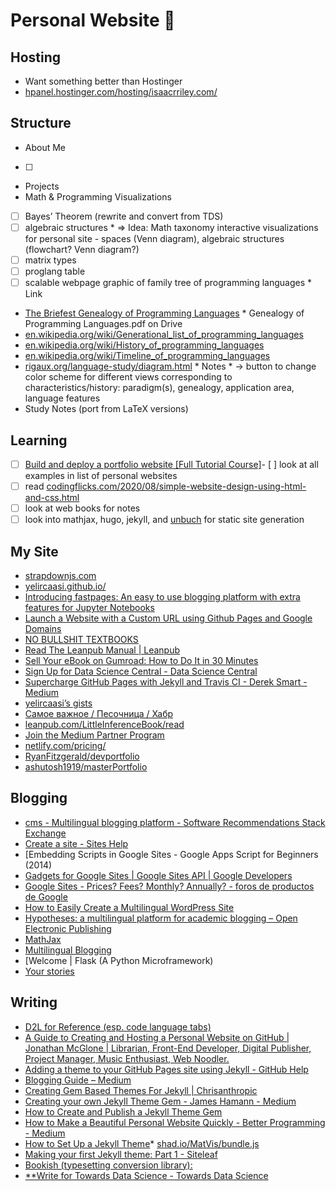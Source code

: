 # Personal Website 🌱

## Hosting

* Want something better than Hostinger
* [hpanel.hostinger.com/hosting/isaacrriley.com/](https://hpanel.hostinger.com/hosting/isaacrriley.com/)

## Structure

* About Me
* [ ]
* Projects
* Math & Programming Visualizations
* [ ]  Bayes’ Theorem (rewrite and convert from TDS)
* [ ]  algebraic structures
        * ⇒ Idea: Math taxonomy interactive visualizations for personal site - spaces (Venn diagram), algebraic structures (flowchart? Venn diagram?)
* [ ]  matrix types
* [ ]  proglang table
* [ ]  scalable webpage graphic of family tree of programming languages
        * Link
* [The Briefest Genealogy of Programming Languages](http://www.martinrinehart.com/pages/genealogy-programming-languages.html)
            * Genealogy of Programming Languages.pdf on Drive
* [en.wikipedia.org/wiki/Generational_list_of_programming_languages](https://en.wikipedia.org/wiki/Generational_list_of_programming_languages)
* [en.wikipedia.org/wiki/History_of_programming_languages](https://en.wikipedia.org/wiki/History_of_programming_languages)
* [en.wikipedia.org/wiki/Timeline_of_programming_languages](https://en.wikipedia.org/wiki/Timeline_of_programming_languages)
* [rigaux.org/language-study/diagram.html](http://rigaux.org/language-study/diagram.html)
        * Notes
            * → button to change color scheme for different views corresponding to characteristics/history: paradigm(s), genealogy, application area, language features
* Study Notes (port from LaTeX versions)

## Learning

* [ ]  [Build and deploy a portfolio website [Full Tutorial Course]](https://www.youtube.com/watch?v=_xkSvufmjEs)- [ ]  look at all examples in list of personal websites
* [ ]  read [codingflicks.com/2020/08/simple-website-design-using-html-and-css.html](https://www.codingflicks.com/2020/08/simple-website-design-using-html-and-css.html)
* [ ]  look at web books for notes
* [ ]  look into mathjax, hugo, jekyll, and [unbuch](https://github.com/mrtzh/unbuch) for static site generation

## My Site

* [strapdownjs.com](https://strapdownjs.com/)
* [yelircaasi.github.io/](https://yelircaasi.github.io/)
* [Introducing fastpages: An easy to use blogging platform with extra features for Jupyter Notebooks](https://www.kdnuggets.com/2020/02/introducing-fastpages-blogging-platform-jupyter-notebooks.html)
* [Launch a Website with a Custom URL using Github Pages and Google Domains](https://medium.com/employbl/launch-a-website-with-a-custom-url-using-github-pages-and-google-domains-3dd8d90cc33b)
* [NO BULLSHIT TEXTBOOKS](https://minireference.com/)
* [Read The Leanpub Manual | Leanpub](https://leanpub.com/manual/read)
* [Sell Your eBook on Gumroad: How to Do It in 30 Minutes](https://www.elated.com/sell-ebook-gumroad-30-minutes/)
* [Sign Up for Data Science Central - Data Science Central](https://www.datasciencecentral.com/main/authorization/signUp?target=https%3A%2F%2Fwww.datasciencecentral.com%2Fprofiles%2Fblog%2Fnew)
* [Supercharge GitHub Pages with Jekyll and Travis CI - Derek Smart - Medium](https://medium.com/@mcred/supercharge-github-pages-with-jekyll-and-travis-ci-699bc0bde075)
* [yelircaasi’s gists](https://gist.github.com/yelircaasi)
* [Самое важное / Песочница / Хабр](https://habr.com/ru/sandbox/start/)
* [leanpub.com/LittleInferenceBook/read](https://leanpub.com/LittleInferenceBook/read)
* [Join the Medium Partner Program](https://medium.com/me/partner/enroll/terms)
* [netlify.com/pricing/](https://www.netlify.com/pricing/)
* [RyanFitzgerald/devportfolio](https://github.com/RyanFitzgerald/devportfolio)
* [ashutosh1919/masterPortfolio](https://github.com/ashutosh1919/masterPortfolio)

## Blogging

* [cms - Multilingual blogging platform - Software Recommendations Stack Exchange](https://softwarerecs.stackexchange.com/questions/7519/multilingual-blogging-platform)
* [Create a site - Sites Help](https://support.google.com/sites/answer/98081?hl=en)
* [Embedding Scripts in Google Sites - Google Apps Script for Beginners (2014)
* [Gadgets for Google Sites | Google Sites API | Google Developers](https://developers.google.com/google-apps/sites/gadgets/site_gadgets)
* [Google Sites - Prices? Fees? Monthly? Annually? - foros de productos de Google](https://productforums.google.com/forum/#!topic/sites/poAG1gxMCKU)
* [How to Easily Create a Multilingual WordPress Site](http://www.wpbeginner.com/beginners-guide/how-to-easily-create-a-multilingual-wordpress-site/)
* [Hypotheses: a multilingual platform for academic blogging – Open Electronic Publishing](http://oep.hypotheses.org/1687)
* [MathJax](https://www.mathjax.org/)
* [Multilingual Blogging](https://problogger.com/multilingual-blogging/)
* [Welcome | Flask (A Python Microframework)
* [Your stories](https://medium.com/me/stories/drafts)

## Writing

* [D2L for Reference (esp. code language tabs)](https://github.com/d2l-ai/d2l-en/blob/master/chapter_appendix-mathematics-for-deep-learning/information-theory.md)
* [A Guide to Creating and Hosting a Personal Website on GitHub | Jonathan McGlone | Librarian, Front-End Developer, Digital Publisher, Project Manager, Music Enthusiast, Web Noodler.](http://jmcglone.com/guides/github-pages/)
* [Adding a theme to your GitHub Pages site using Jekyll - GitHub Help](https://help.github.com/en/github/working-with-github-pages/adding-a-theme-to-your-github-pages-site-using-jekyll)
* [Blogging Guide – Medium](https://medium.com/blogging-guide)
* [Creating Gem Based Themes For Jekyll | Chrisanthropic](https://www.chrisanthropic.com/blog/2016/creating-gem-based-themes-for-jekyll/)
* [Creating your own Jekyll Theme Gem - James Hamann - Medium](https://medium.com/@jameshamann/creating-your-own-jekyll-theme-gem-1f8180a0e4b8)
* [How to Create and Publish a Jekyll Theme Gem](https://webdesign.tutsplus.com/tutorials/how-to-create-and-publish-a-jekyll-theme-gem--cms-27475)
* [How to Make a Beautiful Personal Website Quickly - Better Programming - Medium](https://medium.com/better-programming/how-to-make-a-beautiful-personal-website-quickly-cab115866134)
* [How to Set Up a Jekyll Theme](https://webdesign.tutsplus.com/tutorials/how-to-set-up-a-jekyll-theme--cms-26332)* [shad.io/MatVis/bundle.js](https://shad.io/MatVis/bundle.js)
* [Making your first Jekyll theme: Part 1 - Siteleaf](https://www.siteleaf.com/blog/making-your-first-jekyll-theme-part-1/)
* [Bookish (typesetting conversion library):](https://github.com/parrt/bookish)
* [**Write for Towards Data Science - Towards Data Science](https://towardsdatascience.com/questions-96667b06af5)
